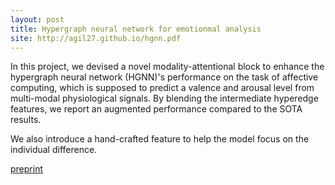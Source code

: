 ```yaml
---
layout: post
title: Hypergraph neural network for emotionmal analysis
site: http://agil27.github.io/hgnn.pdf
---
```


In this project, we devised a novel modality-attentional block to enhance the hypergraph neural network (HGNN)'s performance on the task of affective computing, which is supposed to predict a valence and arousal level from multi-modal physiological signals. By blending the intermediate hyperedge features, we report an augmented performance compared to the SOTA results.

We also introduce a hand-crafted feature to help the model focus on the individual difference.

[preprint](http://agil27.github.io/hgnn.pdf)
